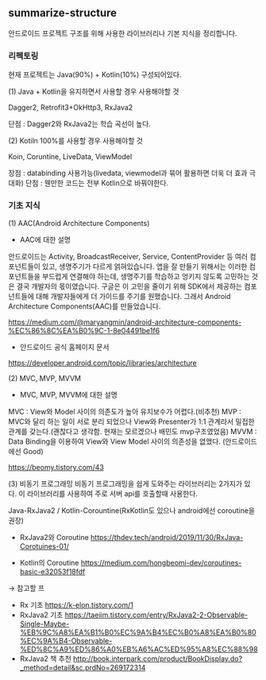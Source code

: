 ## summarize-structure
안드로이드 프로젝트 구조를 위해 사용한 라이브러리나 기본 지식을 정리합니다.

### 리펙토링

현재 프로젝트는 Java(90%) + Kotlin(10%) 구성되어있다.

(1) Java + Kotlin을 유지하면서 사용할 경우 사용해야할 것

Dagger2, Retrofit3+OkHttp3, RxJava2

단점 : Dagger2와 RxJava2는 학습 곡선이 높다. 

(2) Kotiln 100%를 사용할 경우 사용해야할 것

Koin, Coruntine, LiveData, ViewModel
 
장점 : databinding 사용가능(livedata, viewmodel과 묶어 활용하면 더욱 더 효과 극대화)
단점 : 웬만한 코드는 전부 Kotlin으로 바꿔야한다.


### 기초 지식

(1) AAC(Android Architecture Components)

* AAC에 대한 설명

안드로이드는 Activity, BroadcastReceiver, Service, ContentProvider 등 여러 컴포넌트들이 있고,
생명주기가 다르게 얽혀있습니다.
앱을 잘 만들기 위해서는 이러한 컴포넌트들을 부드럽게 연결해야 하는데,
생명주기를 학습하고 엉키지 않도록 고민하는 것은 결국 개발자의 몫이였습니다.
구글은 이 고민을 줄이기 위해 SDK에서 제공하는 컴포넌트들에 대해 개발자들에게 더 가이드를 주기를 원했습니다.
그래서 Android Architecture Components(AAC)를 만들었습니다.

https://medium.com/@maryangmin/android-architecture-components-%EC%86%8C%EA%B0%9C-1-8e04491be1f6

* 안드로이드 공식 홈페이지 문서

https://developer.android.com/topic/libraries/architecture


(2) MVC, MVP, MVVM

* MVC, MVP, MVVM에 대한 설명

MVC : View와 Model 사이의 의존도가 높아 유지보수가 어렵다.(비추천)
MVP : MVC와 달리 하는 일이 서로 분리 되었으나 View와 Presenter가 1:1 관계라서 밀접한 관계를 갖는다.(괜찮다고 생각함. 현재는 모르겠으나 배민도 mvp구조였었음)
MVVM : Data Binding을 이용하여 View와 View Model 사이의 의존성을 없앴다. (안드로이드에선 Good)

https://beomy.tistory.com/43


(3) 비동기 프로그래밍
비동기 프로그래밍을 쉽게 도와주는 라이브러리는 2가지가 있다.
이 라이브러리를 사용하여 주로 서버 api를 호출할때 사용한다.

Java-RxJava2 / Kotlin-Corountine(RxKotlin도 있으나 android에선 coroutine을 권장)

* RxJava2와 Coroutine
https://thdev.tech/android/2019/11/30/RxJava-Corotuines-01/

* Kotlin의 Coroutine
https://medium.com/hongbeomi-dev/coroutines-basic-e32053f18fdf

→ 참고할 프

* Rx 기초
https://k-elon.tistory.com/1
* RxJava2 기초
https://taeiim.tistory.com/entry/RxJava2-2-Observable-Single-Maybe-%EB%9C%A8%EA%B1%B0%EC%9A%B4%EC%B0%A8%EA%B0%80%EC%9A%B4-Observable-%ED%8C%A9%ED%86%A0%EB%A6%AC%ED%95%A8%EC%88%98
* RxJava2 책 추천
http://book.interpark.com/product/BookDisplay.do?_method=detail&sc.prdNo=269172314



